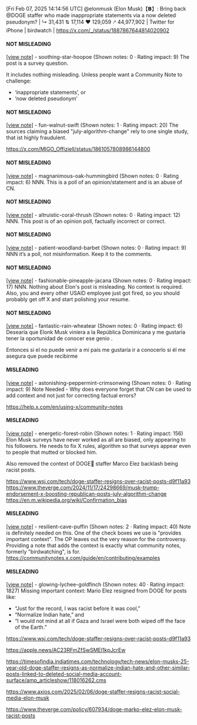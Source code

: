 [Fri Feb 07, 2025 14:14:56 UTC] @elonmusk (Elon Musk)【𝗕】: Bring back @DOGE staffer who made inappropriate statements via a now deleted pseudonym? | ↳ 31,431 ⇅ 17,114 ♥ 129,059 🡕 44,977,902 | Twitter for iPhone | birdwatch | https://x.com/_/status/1887867644814020902

#### NOT MISLEADING

[[view note]](https://x.com/i/birdwatch/n/1888171617181749669) - soothing-star-hoopoe (Shown notes: 0 · Rating impact: 9)
The post is a survey question.

It includes nothing misleading.  Unless people want a Community Note to challenge:
- ‘inappropriate statements’, or
- ‘now deleted pseudonym’


#### NOT MISLEADING

[[view note]](https://x.com/i/birdwatch/n/1888141079397941358) - fun-walnut-swift (Shown notes: 1 · Rating impact: 20)
The sources claiming a biased "july-algorithm-change" rely to one single study, that ist highly fraudulent.

https://x.com/MIGO_Offiziell/status/1861057808986144800

#### NOT MISLEADING

[[view note]](https://x.com/i/birdwatch/n/1887954001414484023) - magnanimous-oak-hummingbird (Shown notes: 0 · Rating impact: 6)
NNN. This is a poll of an opinion/statement and is an abuse of CN.

#### NOT MISLEADING

[[view note]](https://x.com/i/birdwatch/n/1887909649250242849) - altruistic-coral-thrush (Shown notes: 0 · Rating impact: 12)
NNN. This post is of an opinion poll, factually incorrect or correct. 

#### NOT MISLEADING

[[view note]](https://x.com/i/birdwatch/n/1887890832356773977) - patient-woodland-barbet (Shown notes: 0 · Rating impact: 9)
NNN it’s a poll, not misinformation. Keep it to the comments. 

#### NOT MISLEADING

[[view note]](https://x.com/i/birdwatch/n/1887890587182871004) - fashionable-pineapple-jacana (Shown notes: 0 · Rating impact: 17)
NNN. Nothing about Elon's post is misleading. No context is required. Also, you and every other USAID employee just got fired, so you should probably get off X and start polishing your resume.

#### NOT MISLEADING

[[view note]](https://x.com/i/birdwatch/n/1887890719756448045) - fantastic-rain-wheatear (Shown notes: 0 · Rating impact: 6)
Desearía que Elonk Musk viniera a la República Dominicana y me gustaría tener la oportunidad de conocer ese genio . 

Entonces si el no puede venir a mi país me gustaría ir a conocerlo si él me asegura que puede recibirme 

#### MISLEADING

[[view note]](https://x.com/i/birdwatch/n/1888257450152787985) - astonishing-peppermint-crimsonwing (Shown notes: 0 · Rating impact: 9)
Note Needed - Why does everyone forget that CN can be used to add context and not just for correcting factual errors?

https://help.x.com/en/using-x/community-notes

#### MISLEADING

[[view note]](https://x.com/i/birdwatch/n/1888025519654105315) - energetic-forest-robin (Shown notes: 1 · Rating impact: 156)
Elon Musk surveys have never worked as all are biased, only appearing to his followers. He needs to fix X rules, algorithm so that surveys appear even to people that mutted or blocked him. 

Also removed the context of DOGE🐶 staffer Marco Elez backlash being racist posts.

https://www.wsj.com/tech/doge-staffer-resigns-over-racist-posts-d9f11a93
https://www.theverge.com/2024/11/17/24298669/musk-trump-endorsement-x-boosting-republican-posts-july-algorithm-change
https://en.m.wikipedia.org/wiki/Confirmation_bias

#### MISLEADING

[[view note]](https://x.com/i/birdwatch/n/1888001735232520495) - resilient-cave-puffin (Shown notes: 2 · Rating impact: 40)
Note is definitely needed on this. One of the check boxes we use is "provides important context".  The OP leaves out the very reason for the controversy. Providing a note that adds the context is exactly what community notes, formerly "birdwatching", is for. 
https://communitynotes.x.com/guide/en/contributing/examples

#### MISLEADING

[[view note]](https://x.com/i/birdwatch/n/1887888277619056775) - glowing-lychee-goldfinch (Shown notes: 40 · Rating impact: 1827)
Missing important context: Mario Elez resigned from DOGE for posts like:
- “Just for the record, I was racist before it was cool,”
- “Normalize Indian hate,” and
- “I would not mind at all if Gaza and Israel were both wiped off the face of the Earth.”

https://www.wsj.com/tech/doge-staffer-resigns-over-racist-posts-d9f11a93

https://apple.news/AC23RFmZfSwSMEl1kpJcrEw

https://timesofindia.indiatimes.com/technology/tech-news/elon-musks-25-year-old-doge-staffer-resigns-as-normalize-indian-hate-and-other-similar-posts-linked-to-deleted-social-media-account-surface/amp_articleshow/118016262.cms

https://www.axios.com/2025/02/06/doge-staffer-resigns-racist-social-media-elon-musk

https://www.theverge.com/policy/607934/doge-marko-elez-elon-musk-racist-posts
